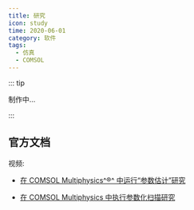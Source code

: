 ```yaml
---
title: 研究
icon: study
time: 2020-06-01
category: 软件
tags:
  - 仿真
  - COMSOL
---
```


::: tip

制作中...

:::

## 官方文档

视频:

- [在 COMSOL Multiphysics^®^ 中运行“参数估计”研究](https://cn.comsol.com/video/performing-a-parameter-estimation-study-in-comsol-multiphysics)

- [在 COMSOL Multiphysics 中执行参数化扫描研究](https://cn.comsol.com/video/performing-parametric-sweep-study-comsol-multiphysics)
